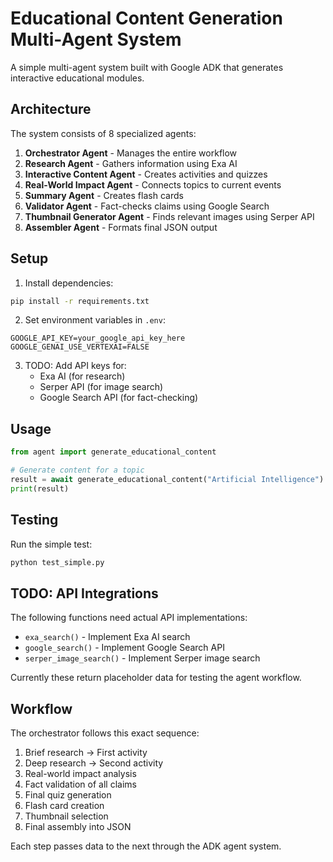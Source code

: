 # Educational Content Generation Multi-Agent System

A simple multi-agent system built with Google ADK that generates interactive educational modules.

## Architecture

The system consists of 8 specialized agents:

1. **Orchestrator Agent** - Manages the entire workflow
2. **Research Agent** - Gathers information using Exa AI
3. **Interactive Content Agent** - Creates activities and quizzes  
4. **Real-World Impact Agent** - Connects topics to current events
5. **Summary Agent** - Creates flash cards
6. **Validator Agent** - Fact-checks claims using Google Search
7. **Thumbnail Generator Agent** - Finds relevant images using Serper API
8. **Assembler Agent** - Formats final JSON output

## Setup

1. Install dependencies:
```bash
pip install -r requirements.txt
```

2. Set environment variables in `.env`:
```
GOOGLE_API_KEY=your_google_api_key_here
GOOGLE_GENAI_USE_VERTEXAI=FALSE
```

3. TODO: Add API keys for:
   - Exa AI (for research)
   - Serper API (for image search)
   - Google Search API (for fact-checking)

## Usage

```python
from agent import generate_educational_content

# Generate content for a topic
result = await generate_educational_content("Artificial Intelligence")
print(result)
```

## Testing

Run the simple test:
```bash
python test_simple.py
```

## TODO: API Integrations

The following functions need actual API implementations:

- `exa_search()` - Implement Exa AI search
- `google_search()` - Implement Google Search API
- `serper_image_search()` - Implement Serper image search

Currently these return placeholder data for testing the agent workflow.

## Workflow

The orchestrator follows this exact sequence:

1. Brief research → First activity
2. Deep research → Second activity  
3. Real-world impact analysis
4. Fact validation of all claims
5. Final quiz generation
6. Flash card creation
7. Thumbnail selection
8. Final assembly into JSON

Each step passes data to the next through the ADK agent system.